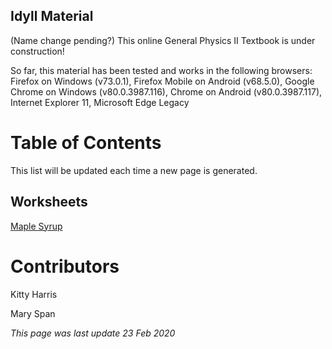 ## Idyll Material

(Name change pending?)
This online General Physics II Textbook is under construction!

So far, this material has been tested and works in the following browsers:
Firefox on Windows (v73.0.1), Firefox Mobile on Android (v68.5.0), Google Chrome on Windows (v80.0.3987.116), Chrome on Android (v80.0.3987.117), Internet Explorer 11, Microsoft Edge Legacy

# Table of Contents

This list will be updated each time a new page is generated.

## Worksheets

[Maple Syrup](https://phys2331.github.io/idyll-material/maple-syrup/build/index.html)

# Contributors

Kitty Harris

Mary Span

*This page was last update 23 Feb 2020*
